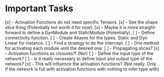 # Important Tasks

[x] - Activation Functions do not need specific Tensors.
[x] - See the shape slice thing (Potentially not worth it for now).
[x] - Maybe it is more straight-forward to define a DynModule and StaticModule (Potentially).
[ ] - Define connectivity function.
[ ] - Create Aliases for the types. Static and Dyn Linear for instance.
[ ] - Find a strategy to do the intercept.
    [ ] - One method for activating each module until the desired one.
[ ] - Propagating slices?
[x] - Activation fucntions as closures?! (No!)
[ ] - Define the input type of the network?
    [ ] - Is it really necessary to define input and output type of the network?
    [x] - This will influence the activation functions? (Not really. Only if the network is full with activation functions with nothing to infer type with)
